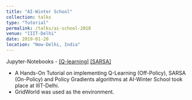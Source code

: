```yaml
---
title: "AI-Winter School"
collection: talks
type: "Tutorial"
permalink: /talks/ai-school-2018
venue: "IIIT-Delhi"
date: 2019-01-20
location: "New-Delhi, India"
---
```


Jupyter-Notebooks - [[Q-learning]](https://colab.research.google.com/drive/1eIUmXfeUZ_HoRGpaxMXdGwgWllXdnxUE) [[SARSA]](https://colab.research.google.com/drive/12OsP-IHQ9BBpBiPh9h7AGE0xYrssR0yh)

* A Hands-On Tutorial on implementing Q-Learning (Off-Policy), SARSA (On-Policy) and Policy
Gradients algorithms at AI-Winter School took place at IIIT-Delhi. 
* GridWorld was used as the environment.

